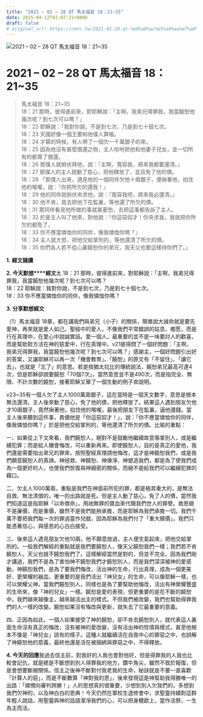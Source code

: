 ```yaml
---
title: "2021 – 02 – 28 QT 馬太福音 18：21~35"
date: 2025-04-12T01:07:21+0800
draft: false
# original_url: https://cmtc.tw/2021-02-28-qt-%e9%a6%ac%e5%a4%aa%e7%a6%8f%e9%9f%b3-18%ef%bc%9a2135
---
```


![2021 – 02 – 28 QT 馬太福音 18：21\~35](/images/qt.jpg   "2021 – 02 – 28 QT 馬太福音 18：21\~35")

# 2021 – 02 – 28 QT 馬太福音 18：21\~35

> 馬太福音 18：21\~35  
> 18：21 那時，彼得進前來，對耶穌說：「主啊，我弟兄得罪我，我當饒恕他幾次呢？到七次可以嗎？」  
> 18：22 耶穌說：「我對你說，不是到七次，乃是到七十個七次。  
> 18：23 天國好像一個王要和他僕人算帳。  
> 18：24 才算的時候，有人帶了一個欠一千萬銀子的來。  
> 18：25 因為他沒有甚麼償還之物，主人吩咐把他和他妻子兒女，並一切所有的都賣了償還。  
> 18：26 那僕人就俯伏拜他，說：『主啊，寬容我，將來我都要還清。』  
> 18：27 那僕人的主人就動了慈心，把他釋放了，並且免了他的債。  
> 18：28 「那僕人出來，遇見他的一個同伴欠他十兩銀子，便揪著他，掐住他的喉嚨，說：『你把所欠的還我！』  
> 18：29 他的同伴就俯伏央求他，說：『寬容我吧，將來我必還清。』  
> 18：30 他不肯，竟去把他下在監裏，等他還了所欠的債。  
> 18：31 眾同伴看見他所做的事就甚憂愁，去把這事都告訴了主人。  
> 18：32 於是主人叫了他來，對他說：『你這惡奴才！你央求我，我就把你所欠的都免了，  
> 18：33 你不應當憐恤你的同伴，像我憐恤你嗎？』  
> 18：34 主人就大怒，把他交給掌刑的，等他還清了所欠的債。  
> 18：35 你們各人若不從心裏饒恕你的弟兄，我天父也要這樣待你們了。」

**1.** **經文誦讀**

**2. 今天默想****經文**太 18：21 那時，彼得進前來，對耶穌說：「主啊，我弟兄得罪我，我當饒恕他幾次呢？到七次可以嗎？  
18：22 耶穌說：我對你說，不是到七次，乃是到七十個七次。  
18：33 你不應當憐恤你的同伴，像我憐恤你嗎？

**3. 分享默想經文**

（1）馬太福音 18章，都在講我們與弟兄（小子）的關係，簡單說大誡命就是要先愛神，再來就是愛人如己。聖經中的愛人，不像我們平常錯誤的姑息、鄉愿，而是行在真理中，在愛心中說誠實話。愛一個人，最重要的並不是一味要討人的歡喜，而是幫助對方活在神的慈愛中，行在真理中。v21彼得問了一個好問題：「主啊，我弟兄得罪我，我當饒恕他幾次呢？到七次可以嗎？」感謝主，一個好問題引出好的答案，又讓耶穌可以再一次「機會教育」。「饒恕」的原文有「不留住」、「讓它去」，也就是「忘了」的意思。若是按猶太拉比的傳統說法，饒恕弟兄最高可達4次，但是耶穌卻說要饒恕「70個7次」，當然意思並不是490次，而是指完全、無限、不計次數的饒恕，接著耶穌又舉了一個生動的例子來說明。

v23\~35有一個人欠了主人1000萬兩銀子，這在當時是一個天文數字，意思是根本無法還清。主人後來動了慈心，免了他的債，把他釋放了。結果這人遇到朋友欠他才10兩銀子，竟然揪著他，掐住他的喉嚨，最後把朋友下在監裏，逼他還錢。當主人後來聽到這件事，責備他是「你這惡奴才！」，說：「你不應當憐恤你的同伴，像我憐恤你嗎？」於是把他交給掌刑的，等他還清了所欠的債。比喻的重點：

一、如果從上下文來看，我們饒恕人，絕對不是鼓勵他繼續故意傷害別人，或是繼續犯罪；而是給人機會悔改，可以重新再來。即使饒恕人，目的是真正的愛他，我們還是需要指出弟兄的罪來，按照聖經真理請他悔改，這才是神饒恕我們，或是我們願意饒恕人的真諦。神拯救、神饒恕、神煉淨、神塑造我們，都是為了使我們成為一個更好的人，也使我們恢復與神親密的關係，而絕不是給我們可以繼續犯罪的藉口。

二、欠主人1000萬兩，重點是我們在神面前所犯的罪，都是極其重大的，是無法自救、無法清償的，唯一的出路就是死。但是主人動了慈心，免了人的債，當然我們知道這是指耶穌「以命償命」，用祂無罪的寶血來代贖我們世人的罪孽。救恩絕不是廉價，而是重價，雖然不是我們能夠承擔，而是耶穌為我們承擔一切。我們千萬不要把我們每一次的罪過當作兒戲，因為耶穌為我們付了「重大贖價」。我們只能憑著信心，與感恩的心白白接受。

三、後來這人遇見朋友欠他10兩，他不願意放過，主人便生氣起來，把他交給掌刑的。一般我們解經的重點就是我們要饒恕人，像天父饒恕我們一樣；我們若不肯饒恕人，天父也就不饒恕我們了。這樣解經當然是對的，但並不完全。因為我們剛才講過，我們不是為了害怕神不饒恕我們才饒恕別人，而是我們深深被神的愛感動，神饒恕我們，是為了要我們悔改，活出神的生命，行出真理，成為一個更美好、更榮耀的器皿，更重要的是我們活出「神兒女」的生命，可以像耶穌一樣，也可以榮耀父神。當我們饒恕別人，同樣也是為了要幫助他悔改，活出有神榮耀豐盛的生命來，像「神的兒女」一樣。饒恕是愛的表現，但更重要的是在不斷的饒恕中，我們越來越像主，越來越活出主的樣式。不但我們被改變，我們也幫助得罪我們的人一樣的改變。饒恕如果沒有悔改與更新，就失去了它最重要的意義。

四、正因為如此，一個人如果接受了神的饒恕，卻不肯去饒恕別人，就代表這人裏面生命沒有真正的悔改，沒有被神的愛改變，沒有活出神的性情與樣式，甚至他根本不像是「神兒女」該有的樣子。這種人就繼續活在自我中心的罪惡之中，也誤解了神饒恕他的意義，最終他還是活在被捆綁與罪惡之中，不得釋放。

**4. 今天的回應**我過去信主前，對我好的人我也會對他好，但是得罪我的人我也比較會記仇，就是總是不斷想到別人得罪我的地方，鑽牛角尖，雖然不致於報復，但是會想要斷絕關係。信主之後神不斷對付我老我的生命，秘訣就是不要一直喜歡「計算人的惡」，而是不斷數算「神對我的恩」，後來發現這是神幫助我得勝唯一的出路：「憐憫向審判誇勝！」人的思想真的很重要，少想到別人欠我們的，多想到我們欠神的，以及神白白的恩典！今天仍然在軍校生退修會中，求聖靈持續對這群年輕人說話，用聖靈與神的話語潔淨我們的心，可以把身體獻上，當作活祭，一生為主而活。